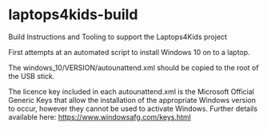 # laptops4kids-build
Build Instructions and Tooling to support the Laptops4Kids project

First attempts at an automated script to install Windows 10 on to a laptop.

The windows_10/VERSION/autounattend.xml should be copied to the root of the USB stick.

The licence key included in each autounattend.xml is the Microsoft Official Generic Keys that allow the installation of the appropriate Windows version to occur, however they cannot be used to activate Windows.  Further details available here: https://www.windowsafg.com/keys.html
